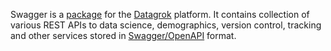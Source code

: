 Swagger is a [package](https://datagrok.ai/help/develop/develop#packages) for the [Datagrok](https://datagrok.ai) platform.
It contains collection of various REST APIs to data science, demographics, version control, tracking and 
other services stored in [Swagger/OpenAPI](https://swagger.io/docs/specification/about) format.
